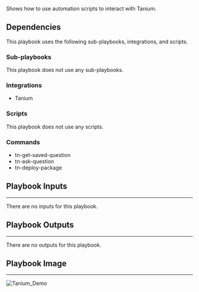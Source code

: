 Shows how to use automation scripts to interact with Tanium.

## Dependencies
This playbook uses the following sub-playbooks, integrations, and scripts.

### Sub-playbooks
This playbook does not use any sub-playbooks.

### Integrations
* Tanium

### Scripts
This playbook does not use any scripts.

### Commands
* tn-get-saved-question
* tn-ask-question
* tn-deploy-package

## Playbook Inputs
---
There are no inputs for this playbook.

## Playbook Outputs
---
There are no outputs for this playbook.

## Playbook Image
---
![Tanium_Demo](https://raw.githubusercontent.com/cvescan/cvescan/1bdd5229392bd86f0cc58265a24df23ee3f7e662/docs/images/playbooks/Tanium_Demo.png)
